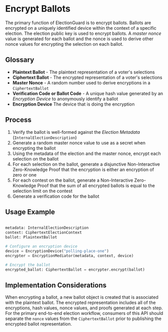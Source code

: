 # Encrypt Ballots

The primary function of ElectionGuard is to encrypt ballots.  Ballots are encrypted on a uniquely identified device within the context of a specific election.  The election public key is used to encrypt ballots.  A _master nonce_ value is generated for each ballot and the nonce is used to derive other nonce values for encrypting the selection on each ballot.

## Glossary

- **Plaintext Ballot** - The plaintext representation of a voter's selections
- **Ciphertext Ballot** - The encrypted representation of a voter's selections
- **Master Nonce** - A random number used to derive encryptions in a `CiphertextBallot`
- **Verification Code or Ballot Code** - A unique hash value generated by an _Encryption Device_ to anonymously identify a ballot
- **Encryption Device** The device that is doing the encryption

## Process

1. Verify the ballot is well-formed against the _Election Metadata_ (`InternalElectionDescription`)
2. Generate a random master nonce value to use as a secret when encrypting the ballot
3. Using the metadata of the election and the master nonce, encrypt each selection on the ballot
4. For each selection on the ballot, generate a disjunctive Non-Interactive Zero-Knowledge Proof that the encryption is either an encryption of zero or one
5. For each contest on the ballot, generate a Non-Interactive Zero-Knowledge Proof that the sum of all encrypted ballots is equal to the selection limit on the contest
6. Generate a verification code for the ballot

## Usage Example

```python

metadata: InternalElectionDescription
context: CiphertextElectionContext
ballot: PlaintextBallot

# Configure an encryption device
device = EncryptionDevice("polling-place-one")
encrypter = EncryptionMediator(metadata, context, device)

# Encrypt the ballot
encrypted_ballot: CiphertextBallot = encrypter.encrypt(ballot)

```

## Implementation Considerations

When encrypting a ballot, a new ballot object is created that is associated with the plaintext ballot.  The encrypted representation includes all of the encryptions, hash values, nonce values, and proofs generated at each step.  For the primary end-to-end election workflow, consumers of this API should separate the `nonce` values from the `CiphertextBallot` prior to publishing the encrypted ballot representation.  
